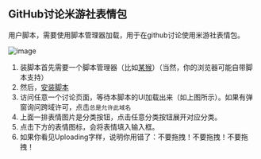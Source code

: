 ## GitHub讨论米游社表情包
用户脚本，需要使用脚本管理器加载，用于在github讨论使用米游社表情包。

![image](https://s2.loli.net/2024/08/16/PbXIDfy74oExciO.webp)

1. 装脚本首先需要一个脚本管理器（比如[某猴](https://www.tampermonkey.net/)）（当然，你的浏览器可能自带脚本支持）
2. 然后，[安装脚本](https://dave-12138.cn/static/Tampermonkey/miyoushe-emot-to-github.user.js)
3. 访问任意一个讨论页面，等待本脚本的UI加载出来（如上图所示）。如果有弹窗询问跨域许可，点击`总是允许此域名`
4. 上面一排表情图片是分类按钮，点击任意分类按钮展开对应分类。
5. 点击下方的表情图标，会将表情填入输入框。
6. 如果你看见Uploading字样，说明你用错了：不要拖拽！不要拖拽！不要拖拽！


